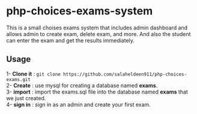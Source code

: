 # php-choices-exams-system
This is a small choises exams system that includes admin dashboard and allows admin to create exam, delete exam, and more. And also the student can enter the exam and get the results immediately.
## Usage
1- **Clone it** : ```git clone https://github.com/salaheldeen911/php-choices-exams.git``` <br>
2- **Create** : use mysql for creating a database named **exams**. <br>
3- **import** : import the exams.sql file into the database named **exams** that we just created. <br>
4- **sign in** : sign in as an admin and create your first exam.
